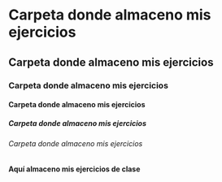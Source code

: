 # Carpeta donde almaceno mis ejercicios
## Carpeta donde almaceno mis ejercicios
### Carpeta donde almaceno mis ejercicios
#### Carpeta donde almaceno mis ejercicios
##### Carpeta donde almaceno mis ejercicios
###### Carpeta donde almaceno mis ejercicios
**Aquí almaceno mis ejercicios de clase**
